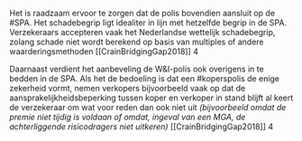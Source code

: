  Het is raadzaam ervoor te zorgen dat de polis bovendien aansluit op de #SPA. Het schadebegrip ligt idealiter in lijn met hetzelfde begrip in de SPA. Verzekeraars accepteren vaak het Nederlandse wettelijk schadebegrip, zolang schade niet wordt berekend op basis van multiples of andere waarderingsmethoden
 [[CrainBridgingGap2018]] 4

Daarnaast verdient het aanbeveling de W&I-polis ook overigens in te bedden in de SPA. Als het de bedoeling is dat een #koperspolis de enige zekerheid vormt, nemen verkopers bijvoorbeeld vaak op dat de aansprakelijkheidsbeperking tussen koper en verkoper in stand blijft al keert de verzekeraar om wat voor reden dan ook niet uit  *(bijvoorbeeld omdat de premie niet tijdig is voldaan of omdat, ingeval van een MGA, de achterliggende risicodragers niet uitkeren)* [[CrainBridgingGap2018]] 4